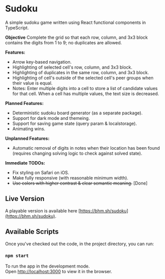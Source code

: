# Sudoku

A simple sudoku game written using React functional components in TypeScript.

**Objective**
Complete the grid so that each row, column, and 3x3 block contains the digits from 1 to 9; no duplicates are allowed.

**Features:**
- Arrow key-based navigation.
- Highlighting of selected cell's row, column, and 3x3 block.
- Highlighting of duplicates in the same row, column, and 3x3 block.
- Highlighting of cell's outside of the selected cell's peer groups when their value is equal.
- Notes: Enter multiple digits into a cell to store a list of candidate values for that cell. When a cell has multiple values, the text size is decreased.

**Planned Features:**
- Deterministic sudoku board generator (as a separate package).
- Support for dark mode and themeing.
- Support for saving game state (query param & localstorage).
- Animating wins.

**Unplanned Features:**
- Automatic removal of digits in notes when their location has been found (requires changing solving logic to check against solved state).

**Immediate TODOs:**
- Fix styling on Safari on iOS.
- Make fully responsive (with reasonable minimum width).
- ~~Use colors with higher contrast & clear semantic meaning.~~ \[Done\]

## Live Version
A playable version is available here [https://bhm.sh/sudoku](https://bhm.sh/sudoku).

## Available Scripts

Once you've checked out the code, in the project directory, you can run:

### `npm start`

To run the app in the development mode.\
Open [http://localhost:3000](http://localhost:3000) to view it in the browser.
